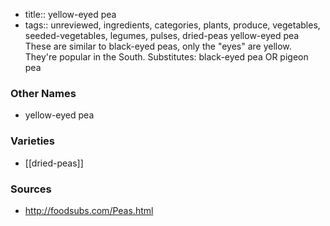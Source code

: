 - title:: yellow-eyed pea
- tags:: unreviewed, ingredients, categories, plants, produce, vegetables, seeded-vegetables, legumes, pulses, dried-peas
yellow-eyed pea These are similar to black-eyed peas, only the "eyes" are yellow. They're popular in the South. Substitutes: black-eyed pea OR pigeon pea

### Other Names

* yellow-eyed pea

### Varieties

* [[dried-peas]]

### Sources
* http://foodsubs.com/Peas.html
